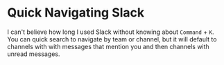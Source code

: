 # Quick Navigating Slack

I can't believe how long I used Slack without knowing about `Command` + `K`. You
can quick search to navigate by team or channel, but it will default to channels
with with messages that mention you and then channels with unread messages.
